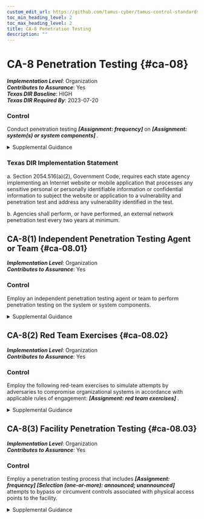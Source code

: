 ```yaml
---
custom_edit_url: https://github.com/tamus-cyber/tamus-control-standards/tree/main/content/tamus.edu/TAMUS_profile.yaml
toc_min_heading_level: 2
toc_max_heading_level: 2
title: CA-8 Penetration Testing
description: ""
---
```


# CA-8 Penetration Testing {#ca-08}

_**Implementation Level**_: Organization\
_**Contributes to Assurance**_: Yes\
_**Texas DIR Baseline**_: HIGH\
_**Texas DIR Required By**_: 2023-07-20

### Control

Conduct penetration testing <strong title="ca-08_odp.01"> <em>[Assignment: frequency]</em> </strong> on <strong title="ca-08_odp.02"> <em>[Assignment: system(s) or system components]</em> </strong>.


<details><summary>Supplemental Guidance</summary>Penetration testing is a specialized type of assessment conducted on systems or individual system components to identify vulnerabilities that could be exploited by adversaries. Penetration testing goes beyond automated vulnerability scanning and is conducted by agents and teams with demonstrable skills and experience that include technical expertise in network, operating system, and/or application level security. Penetration testing can be used to validate vulnerabilities or determine the degree of penetration resistance of systems to adversaries within specified constraints. Such constraints include time, resources, and skills. Penetration testing attempts to duplicate the actions of adversaries and provides a more in-depth analysis of security- and privacy-related weaknesses or deficiencies. Penetration testing is especially important when organizations are transitioning from older technologies to newer technologies (e.g., transitioning from IPv4 to IPv6 network protocols).<br/><br/>Organizations can use the results of vulnerability analyses to support penetration testing activities. Penetration testing can be conducted internally or externally on the hardware, software, or firmware components of a system and can exercise both physical and technical controls. A standard method for penetration testing includes a pretest analysis based on full knowledge of the system, pretest identification of potential vulnerabilities based on the pretest analysis, and testing designed to determine the exploitability of vulnerabilities. All parties agree to the rules of engagement before commencing penetration testing scenarios. Organizations correlate the rules of engagement for the penetration tests with the tools, techniques, and procedures that are anticipated to be employed by adversaries. Penetration testing may result in the exposure of information that is protected by laws or regulations, to individuals conducting the testing. Rules of engagement, contracts, or other appropriate mechanisms can be used to communicate expectations for how to protect this information. Risk assessments guide the decisions on the level of independence required for the personnel conducting penetration testing.</details>

### Texas DIR Implementation Statement



a. Section 2054.516(a)(2), Government Code, requires each state agency implementing an Internet website or mobile application that processes any sensitive personal or personally identifiable information or confidential information to subject the website or application to a vulnerability and penetration test and address any vulnerability identified in the test.

b. Agencies shall perform, or have performed, an external network penetration test every two years at minimum.



## CA-8(1) Independent Penetration Testing Agent or Team {#ca-08.01}

_**Implementation Level**_: Organization\
_**Contributes to Assurance**_: Yes

### Control

Employ an independent penetration testing agent or team to perform penetration testing on the system or system components.


<details><summary>Supplemental Guidance</summary>Independent penetration testing agents or teams are individuals or groups who conduct impartial penetration testing of organizational systems. Impartiality implies that penetration testing agents or teams are free from perceived or actual conflicts of interest with respect to the development, operation, or management of the systems that are the targets of the penetration testing. [CA-2(1)](/catalog/ca/ca-02#ca-02.01) provides additional information on independent assessments that can be applied to penetration testing.</details>


## CA-8(2) Red Team Exercises {#ca-08.02}

_**Implementation Level**_: Organization\
_**Contributes to Assurance**_: Yes

### Control

Employ the following red-team exercises to simulate attempts by adversaries to compromise organizational systems in accordance with applicable rules of engagement: <strong title="ca-08.02_odp"> <em>[Assignment: red team exercises]</em> </strong>.


<details><summary>Supplemental Guidance</summary>Red team exercises extend the objectives of penetration testing by examining the security and privacy posture of organizations and the capability to implement effective cyber defenses. Red team exercises simulate attempts by adversaries to compromise mission and business functions and provide a comprehensive assessment of the security and privacy posture of systems and organizations. Such attempts may include technology-based attacks and social engineering-based attacks. Technology-based attacks include interactions with hardware, software, or firmware components and/or mission and business processes. Social engineering-based attacks include interactions via email, telephone, shoulder surfing, or personal conversations. Red team exercises are most effective when conducted by penetration testing agents and teams with knowledge of and experience with current adversarial tactics, techniques, procedures, and tools. While penetration testing may be primarily laboratory-based testing, organizations can use red team exercises to provide more comprehensive assessments that reflect real-world conditions. The results from red team exercises can be used by organizations to improve security and privacy awareness and training and to assess control effectiveness.</details>


## CA-8(3) Facility Penetration Testing {#ca-08.03}

_**Implementation Level**_: Organization\
_**Contributes to Assurance**_: Yes

### Control

Employ a penetration testing process that includes <strong title="ca-08.03_odp.01"> <em>[Assignment: frequency]</em> </strong> <strong title="ca-08.03_odp.02"> <em>[Selection (one-or-more): announced; unannounced]</em> </strong> attempts to bypass or circumvent controls associated with physical access points to the facility.


<details><summary>Supplemental Guidance</summary>Penetration testing of physical access points can provide information on critical vulnerabilities in the operating environments of organizational systems. Such information can be used to correct weaknesses or deficiencies in physical controls that are necessary to protect organizational systems.</details>
